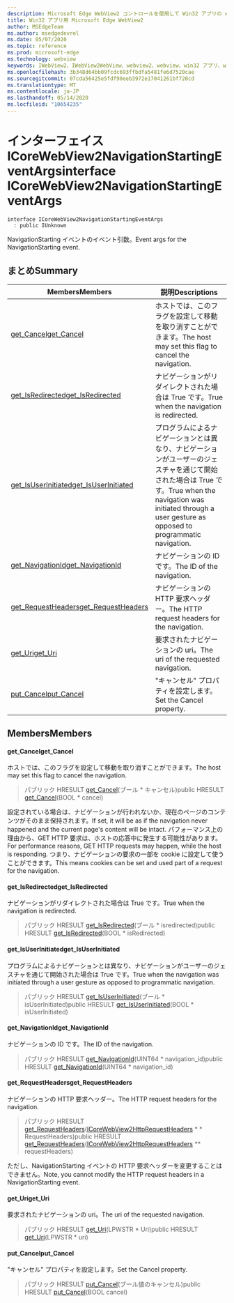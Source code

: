 ```yaml
---
description: Microsoft Edge WebView2 コントロールを使用して Win32 アプリの web コンテンツをホストする
title: Win32 アプリ用 Microsoft Edge WebView2
author: MSEdgeTeam
ms.author: msedgedevrel
ms.date: 05/07/2020
ms.topic: reference
ms.prod: microsoft-edge
ms.technology: webview
keywords: IWebView2、IWebView2WebView、webview2、webview、win32 アプリ、win32、edge、ICoreWebView2、ICoreWebView2Controller、browser control、edge html
ms.openlocfilehash: 3b348d64bb09fcdc693ffbdfa5481fe6d7520cae
ms.sourcegitcommit: 07cda56425e5fdf90eeb3972e17041261bf720cd
ms.translationtype: MT
ms.contentlocale: ja-JP
ms.lasthandoff: 05/14/2020
ms.locfileid: "10654235"
---
```

# <span data-ttu-id="8e726-104">インターフェイス ICoreWebView2NavigationStartingEventArgs</span><span class="sxs-lookup"><span data-stu-id="8e726-104">interface ICoreWebView2NavigationStartingEventArgs</span></span> 

```
interface ICoreWebView2NavigationStartingEventArgs
  : public IUnknown
```

<span data-ttu-id="8e726-105">NavigationStarting イベントのイベント引数。</span><span class="sxs-lookup"><span data-stu-id="8e726-105">Event args for the NavigationStarting event.</span></span>

## <span data-ttu-id="8e726-106">まとめ</span><span class="sxs-lookup"><span data-stu-id="8e726-106">Summary</span></span>

 <span data-ttu-id="8e726-107">Members</span><span class="sxs-lookup"><span data-stu-id="8e726-107">Members</span></span>                        | <span data-ttu-id="8e726-108">説明</span><span class="sxs-lookup"><span data-stu-id="8e726-108">Descriptions</span></span>
--------------------------------|---------------------------------------------
[<span data-ttu-id="8e726-109">get_Cancel</span><span class="sxs-lookup"><span data-stu-id="8e726-109">get_Cancel</span></span>](#get_cancel) | <span data-ttu-id="8e726-110">ホストでは、このフラグを設定して移動を取り消すことができます。</span><span class="sxs-lookup"><span data-stu-id="8e726-110">The host may set this flag to cancel the navigation.</span></span>
[<span data-ttu-id="8e726-111">get_IsRedirected</span><span class="sxs-lookup"><span data-stu-id="8e726-111">get_IsRedirected</span></span>](#get_isredirected) | <span data-ttu-id="8e726-112">ナビゲーションがリダイレクトされた場合は True です。</span><span class="sxs-lookup"><span data-stu-id="8e726-112">True when the navigation is redirected.</span></span>
[<span data-ttu-id="8e726-113">get_IsUserInitiated</span><span class="sxs-lookup"><span data-stu-id="8e726-113">get_IsUserInitiated</span></span>](#get_isuserinitiated) | <span data-ttu-id="8e726-114">プログラムによるナビゲーションとは異なり、ナビゲーションがユーザーのジェスチャを通じて開始された場合は True です。</span><span class="sxs-lookup"><span data-stu-id="8e726-114">True when the navigation was initiated through a user gesture as opposed to programmatic navigation.</span></span>
[<span data-ttu-id="8e726-115">get_NavigationId</span><span class="sxs-lookup"><span data-stu-id="8e726-115">get_NavigationId</span></span>](#get_navigationid) | <span data-ttu-id="8e726-116">ナビゲーションの ID です。</span><span class="sxs-lookup"><span data-stu-id="8e726-116">The ID of the navigation.</span></span>
[<span data-ttu-id="8e726-117">get_RequestHeaders</span><span class="sxs-lookup"><span data-stu-id="8e726-117">get_RequestHeaders</span></span>](#get_requestheaders) | <span data-ttu-id="8e726-118">ナビゲーションの HTTP 要求ヘッダー。</span><span class="sxs-lookup"><span data-stu-id="8e726-118">The HTTP request headers for the navigation.</span></span>
[<span data-ttu-id="8e726-119">get_Uri</span><span class="sxs-lookup"><span data-stu-id="8e726-119">get_Uri</span></span>](#get_uri) | <span data-ttu-id="8e726-120">要求されたナビゲーションの uri。</span><span class="sxs-lookup"><span data-stu-id="8e726-120">The uri of the requested navigation.</span></span>
[<span data-ttu-id="8e726-121">put_Cancel</span><span class="sxs-lookup"><span data-stu-id="8e726-121">put_Cancel</span></span>](#put_cancel) | <span data-ttu-id="8e726-122">"キャンセル" プロパティを設定します。</span><span class="sxs-lookup"><span data-stu-id="8e726-122">Set the Cancel property.</span></span>

## <span data-ttu-id="8e726-123">Members</span><span class="sxs-lookup"><span data-stu-id="8e726-123">Members</span></span>

#### <span data-ttu-id="8e726-124">get_Cancel</span><span class="sxs-lookup"><span data-stu-id="8e726-124">get_Cancel</span></span> 

<span data-ttu-id="8e726-125">ホストでは、このフラグを設定して移動を取り消すことができます。</span><span class="sxs-lookup"><span data-stu-id="8e726-125">The host may set this flag to cancel the navigation.</span></span>

> <span data-ttu-id="8e726-126">パブリック HRESULT [get_Cancel](#get_cancel)(ブール \* キャンセル)</span><span class="sxs-lookup"><span data-stu-id="8e726-126">public HRESULT [get_Cancel](#get_cancel)(BOOL \* cancel)</span></span>

<span data-ttu-id="8e726-127">設定されている場合は、ナビゲーションが行われないか、現在のページのコンテンツがそのまま保持されます。</span><span class="sxs-lookup"><span data-stu-id="8e726-127">If set, it will be as if the navigation never happened and the current page's content will be intact.</span></span> <span data-ttu-id="8e726-128">パフォーマンス上の理由から、GET HTTP 要求は、ホストの応答中に発生する可能性があります。</span><span class="sxs-lookup"><span data-stu-id="8e726-128">For performance reasons, GET HTTP requests may happen, while the host is responding.</span></span> <span data-ttu-id="8e726-129">つまり、ナビゲーションの要求の一部を cookie に設定して使うことができます。</span><span class="sxs-lookup"><span data-stu-id="8e726-129">This means cookies can be set and used part of a request for the navigation.</span></span>

#### <span data-ttu-id="8e726-130">get_IsRedirected</span><span class="sxs-lookup"><span data-stu-id="8e726-130">get_IsRedirected</span></span> 

<span data-ttu-id="8e726-131">ナビゲーションがリダイレクトされた場合は True です。</span><span class="sxs-lookup"><span data-stu-id="8e726-131">True when the navigation is redirected.</span></span>

> <span data-ttu-id="8e726-132">パブリック HRESULT [get_IsRedirected](#get_isredirected)(ブール \* isredirected)</span><span class="sxs-lookup"><span data-stu-id="8e726-132">public HRESULT [get_IsRedirected](#get_isredirected)(BOOL \* isRedirected)</span></span>

#### <span data-ttu-id="8e726-133">get_IsUserInitiated</span><span class="sxs-lookup"><span data-stu-id="8e726-133">get_IsUserInitiated</span></span> 

<span data-ttu-id="8e726-134">プログラムによるナビゲーションとは異なり、ナビゲーションがユーザーのジェスチャを通じて開始された場合は True です。</span><span class="sxs-lookup"><span data-stu-id="8e726-134">True when the navigation was initiated through a user gesture as opposed to programmatic navigation.</span></span>

> <span data-ttu-id="8e726-135">パブリック HRESULT [get_IsUserInitiated](#get_isuserinitiated)(ブール \* isUserInitiated)</span><span class="sxs-lookup"><span data-stu-id="8e726-135">public HRESULT [get_IsUserInitiated](#get_isuserinitiated)(BOOL \* isUserInitiated)</span></span>

#### <span data-ttu-id="8e726-136">get_NavigationId</span><span class="sxs-lookup"><span data-stu-id="8e726-136">get_NavigationId</span></span> 

<span data-ttu-id="8e726-137">ナビゲーションの ID です。</span><span class="sxs-lookup"><span data-stu-id="8e726-137">The ID of the navigation.</span></span>

> <span data-ttu-id="8e726-138">パブリック HRESULT [get_NavigationId](#get_navigationid)(UINT64 \* navigation_id)</span><span class="sxs-lookup"><span data-stu-id="8e726-138">public HRESULT [get_NavigationId](#get_navigationid)(UINT64 \* navigation_id)</span></span>

#### <span data-ttu-id="8e726-139">get_RequestHeaders</span><span class="sxs-lookup"><span data-stu-id="8e726-139">get_RequestHeaders</span></span> 

<span data-ttu-id="8e726-140">ナビゲーションの HTTP 要求ヘッダー。</span><span class="sxs-lookup"><span data-stu-id="8e726-140">The HTTP request headers for the navigation.</span></span>

> <span data-ttu-id="8e726-141">パブリック HRESULT [get_RequestHeaders](#get_requestheaders)([ICoreWebView2HttpRequestHeaders](icorewebview2httprequestheaders.md) \* \* RequestHeaders)</span><span class="sxs-lookup"><span data-stu-id="8e726-141">public HRESULT [get_RequestHeaders](#get_requestheaders)([ICoreWebView2HttpRequestHeaders](icorewebview2httprequestheaders.md) \*\* requestHeaders)</span></span>

<span data-ttu-id="8e726-142">ただし、NavigationStarting イベントの HTTP 要求ヘッダーを変更することはできません。</span><span class="sxs-lookup"><span data-stu-id="8e726-142">Note, you cannot modify the HTTP request headers in a NavigationStarting event.</span></span>

#### <span data-ttu-id="8e726-143">get_Uri</span><span class="sxs-lookup"><span data-stu-id="8e726-143">get_Uri</span></span> 

<span data-ttu-id="8e726-144">要求されたナビゲーションの uri。</span><span class="sxs-lookup"><span data-stu-id="8e726-144">The uri of the requested navigation.</span></span>

> <span data-ttu-id="8e726-145">パブリック HRESULT [get_Uri](#get_uri)(LPWSTR \* Uri)</span><span class="sxs-lookup"><span data-stu-id="8e726-145">public HRESULT [get_Uri](#get_uri)(LPWSTR \* uri)</span></span>

#### <span data-ttu-id="8e726-146">put_Cancel</span><span class="sxs-lookup"><span data-stu-id="8e726-146">put_Cancel</span></span> 

<span data-ttu-id="8e726-147">"キャンセル" プロパティを設定します。</span><span class="sxs-lookup"><span data-stu-id="8e726-147">Set the Cancel property.</span></span>

> <span data-ttu-id="8e726-148">パブリック HRESULT [put_Cancel](#put_cancel)(ブール値のキャンセル)</span><span class="sxs-lookup"><span data-stu-id="8e726-148">public HRESULT [put_Cancel](#put_cancel)(BOOL cancel)</span></span>

